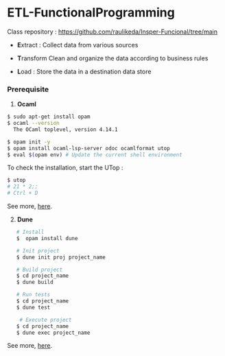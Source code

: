 # ETL-FunctionalProgramming
Class repository : https://github.com/raulikeda/Insper-Funcional/tree/main

* **E**xtract : Collect data from various sources 

* **T**ransform Clean and organize the data according to business rules 

* **L**oad : Store the data in a destination data store

### Prerequisite

1. **Ocaml**
```bash
$ sudo apt-get install opam
$ ocaml --version
  The OCaml toplevel, version 4.14.1

$ opam init -y
$ opam install ocaml-lsp-server odoc ocamlformat utop
$ eval $(opam env) # Update the current shell environment
```
To check the installation, start the UTop :

```bash
$ utop
# 21 * 2;;
# Ctrl + D 
```
See more, [here](https://ocaml.org/docs/installing-ocaml).

2. **Dune**

```bash
   # Install
   $  opam install dune

   # Init project
   $ dune init proj project_name

   # Build project
   $ cd project_name
   $ dune build

   # Run tests
   $ cd project_name
   $ dune test

    # Execute project
   $ cd project_name
   $ dune exec project_name
```
See more, [here](https://dune.readthedocs.io/en/stable/quick-start.html).
